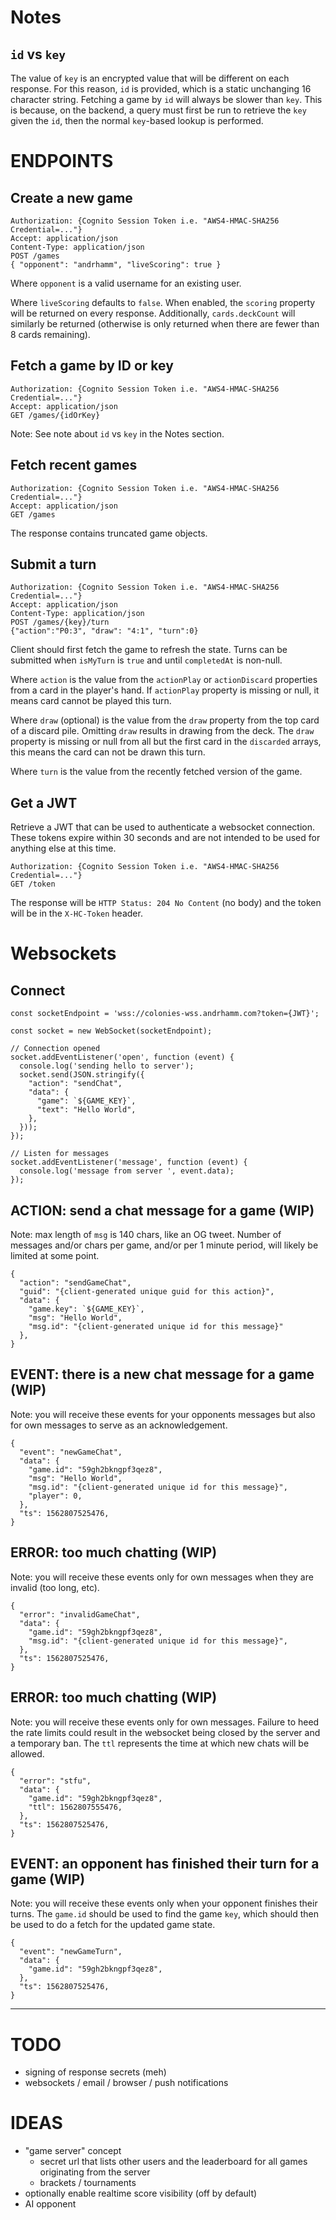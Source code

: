 # Notes

## `id` vs `key`

The value of `key` is an encrypted value that will be different on each response. For this reason, `id` is provided, which is a static unchanging 16 character string. Fetching a game by `id` will always be slower than `key`. This is because, on the backend, a query must first be run to retrieve the `key` given the `id`, then the normal `key`-based lookup is performed.

# ENDPOINTS

## Create a new game

```
Authorization: {Cognito Session Token i.e. "AWS4-HMAC-SHA256 Credential=..."}
Accept: application/json
Content-Type: application/json
POST /games
{ "opponent": "andrhamm", "liveScoring": true }
```

Where `opponent` is a valid username for an existing user.

Where `liveScoring` defaults to `false`. When enabled, the `scoring` property will be returned on every response. Additionally, `cards.deckCount` will similarly be returned (otherwise is only returned when there are fewer than 8 cards remaining).

## Fetch a game by ID or key

```
Authorization: {Cognito Session Token i.e. "AWS4-HMAC-SHA256 Credential=..."}
Accept: application/json
GET /games/{idOrKey}
```

Note: See note about `id` vs `key` in the Notes section.

## Fetch recent games

```
Authorization: {Cognito Session Token i.e. "AWS4-HMAC-SHA256 Credential=..."}
Accept: application/json
GET /games
```

The response contains truncated game objects.

## Submit a turn

```
Authorization: {Cognito Session Token i.e. "AWS4-HMAC-SHA256 Credential=..."}
Accept: application/json
Content-Type: application/json
POST /games/{key}/turn
{"action":"P0:3", "draw": "4:1", "turn":0}
```

Client should first fetch the game to refresh the state. Turns can be submitted when `isMyTurn` is `true` and until `completedAt` is non-null.

Where `action` is the value from the `actionPlay` or `actionDiscard` properties from a card in the player's hand. If `actionPlay` property is missing or null, it means card cannot be played this turn.

Where `draw` (optional) is the value from the `draw` property from the top card of a discard pile. Omitting `draw` results in drawing from the deck. The `draw` property is missing or null from all but the first card in the `discarded` arrays, this means the card can not be drawn this turn.

Where `turn` is the value from the recently fetched version of the game.

## Get a JWT

Retrieve a JWT that can be used to authenticate a websocket connection. These tokens expire within 30 seconds and are not intended to be used for anything else at this time.

```
Authorization: {Cognito Session Token i.e. "AWS4-HMAC-SHA256 Credential=..."}
GET /token
```

The response will be `HTTP Status: 204 No Content` (no body) and the token will be in the `X-HC-Token` header.


# Websockets

## Connect

```
const socketEndpoint = 'wss://colonies-wss.andrhamm.com?token={JWT}';

const socket = new WebSocket(socketEndpoint);

// Connection opened
socket.addEventListener('open', function (event) {
  console.log('sending hello to server');
  socket.send(JSON.stringify({
    "action": "sendChat",
    "data": {
      "game": `${GAME_KEY}`,
      "text": "Hello World",
    },
  }));
});

// Listen for messages
socket.addEventListener('message', function (event) {
  console.log('message from server ', event.data);
});
```

## ACTION: send a chat message for a game (WIP)

Note: max length of `msg` is 140 chars, like an OG tweet. Number of messages and/or chars per game, and/or per 1 minute period, will likely be limited at some point.

```
{
  "action": "sendGameChat",
  "guid": "{client-generated unique guid for this action}",
  "data": {
    "game.key": `${GAME_KEY}`,
    "msg": "Hello World",
    "msg.id": "{client-generated unique id for this message}"
  },
}
```

## EVENT: there is a new chat message for a game (WIP)

Note: you will receive these events for your opponents messages but also for own messages to serve as an acknowledgement.

```
{
  "event": "newGameChat",
  "data": {
    "game.id": "59gh2bkngpf3qez8",
    "msg": "Hello World",
    "msg.id": "{client-generated unique id for this message}",
    "player": 0,
  },
  "ts": 1562807525476,
}
```

## ERROR: too much chatting (WIP)

Note: you will receive these events only for own messages when they are invalid (too long, etc).

```
{
  "error": "invalidGameChat",
  "data": {
    "game.id": "59gh2bkngpf3qez8",
    "msg.id": "{client-generated unique id for this message}",
  },
  "ts": 1562807525476,
}
```

## ERROR: too much chatting (WIP)

Note: you will receive these events only for own messages. Failure to heed the rate limits could result in the websocket being closed by the server and a temporary ban. The `ttl` represents the time at which new chats will be allowed.

```
{
  "error": "stfu",
  "data": {
    "game.id": "59gh2bkngpf3qez8",
    "ttl": 1562807555476,
  },
  "ts": 1562807525476,
}
```

## EVENT: an opponent has finished their turn for a game (WIP)

Note: you will receive these events only when your opponent finishes their turns. The `game.id` should be used to find the game `key`, which should then be used to do a fetch for the updated game state.

```
{
  "event": "newGameTurn",
  "data": {
    "game.id": "59gh2bkngpf3qez8",
  },
  "ts": 1562807525476,
}
```

---

# TODO

* signing of response secrets (meh)
* websockets / email / browser / push notifications

# IDEAS

* "game server" concept
  * secret url that lists other users and the leaderboard for all games originating from the server
  * brackets / tournaments
* optionally enable realtime score visibility (off by default)
* AI opponent
